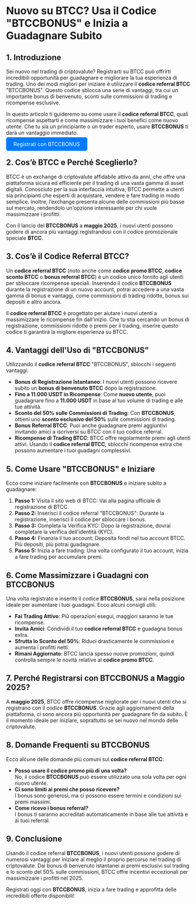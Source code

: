 <h1>Nuovo su BTCC? Usa il Codice "BTCCBONUS" e Inizia a Guadagnare Subito</h1>

<section>
  <h2>1. Introduzione</h2>
  <p>Sei nuovo nel trading di criptovalute? Registrarti su BTCC può offrirti incredibili opportunità per guadagnare e migliorare la tua esperienza di trading. Uno dei modi migliori per iniziare è utilizzare il <strong>codice referral BTCC</strong> "BTCCBONUS". Questo codice sblocca una serie di vantaggi, tra cui un importante bonus di benvenuto, sconti sulle commissioni di trading e ricompense esclusive.</p>
  <p>In questo articolo ti guideremo su come usare il <strong>codice referral BTCC</strong>, quali ricompense aspettarti e come massimizzare i tuoi benefici come nuovo utente. Che tu sia un principiante o un trader esperto, usare <strong>BTCCBONUS</strong> ti darà un vantaggio immediato.</p>
</section>

<p><a href="https://partner.btcc.com/us/c/BTCCBONUS/9303" target="_blank" style="color: white; background-color: #007bff; padding: 10px 20px; text-decoration: none; border-radius: 5px;">Registrati con BTCCBONUS</a></p>

<section>
  <h2>2. Cos’è BTCC e Perché Sceglierlo?</h2>
  <p>BTCC è un exchange di criptovalute affidabile attivo da anni, che offre una piattaforma sicura ed efficiente per il trading di una vasta gamma di asset digitali. Conosciuto per la sua interfaccia intuitiva, BTCC permette a utenti sia principianti che esperti di acquistare, vendere e fare trading in modo semplice. Inoltre, l’exchange presenta alcune delle commissioni più basse sul mercato, rendendolo un'opzione interessante per chi vuole massimizzare i profitti.</p>
  <p>Con il lancio del <strong>BTCCBONUS</strong> a <strong>maggio 2025</strong>, i nuovi utenti possono godere di ancora più vantaggi registrandosi con il codice promozionale speciale <strong>BTCC</strong>.</p>
</section>

<section>
  <h2>3. Cos’è il Codice Referral BTCC?</h2>
  <p>Un <strong>codice referral BTCC</strong> (noto anche come <strong>codice promo BTCC</strong>, <strong>codice sconto BTCC</strong> o <strong>bonus referral BTCC</strong>) è un codice unico fornito agli utenti per sbloccare ricompense speciali. Inserendo il codice <strong>BTCCBONUS</strong> durante la registrazione di un nuovo account, potrai accedere a una vasta gamma di bonus e vantaggi, come commissioni di trading ridotte, bonus sui depositi e altro ancora.</p>
  <p>Il <strong>codice referral BTCC</strong> è progettato per aiutare i nuovi utenti a massimizzare le ricompense fin dall'inizio. Che tu stia cercando un bonus di registrazione, commissioni ridotte o premi per il trading, inserire questo codice ti garantirà la migliore esperienza su BTCC.</p>
</section>

<section>
  <h2>4. Vantaggi dell'Uso di "BTCCBONUS"</h2>
  <p>Utilizzando il <strong>codice referral BTCC</strong> "BTCCBONUS", sblocchi i seguenti vantaggi:</p>
  <ul>
    <li><strong>Bonus di Registrazione Istantaneo</strong>: I nuovi utenti possono ricevere subito un <strong>bonus di benvenuto BTCC</strong> dopo la registrazione.</li>
    <li><strong>Fino a 11.000 USDT in Ricompense</strong>: Come <strong>nuovo utente</strong>, puoi guadagnare fino a <strong>11.000 USDT</strong> in base al tuo volume di trading e alle tue attività.</li>
    <li><strong>Sconto del 50% sulle Commissioni di Trading</strong>: Con <strong>BTCCBONUS</strong>, ottieni uno <strong>sconto esclusivo del 50%</strong> sulle commissioni di trading.</li>
    <li><strong>Bonus Referral BTCC</strong>: Puoi anche guadagnare premi aggiuntivi invitando amici a iscriversi su BTCC con il tuo codice referral.</li>
    <li><strong>Ricompense di Trading BTCC</strong>: BTCC offre regolarmente premi agli utenti attivi. Usando il <strong>codice referral BTCC</strong>, sblocchi ricompense extra che possono aumentare i tuoi guadagni complessivi.</li>
  </ul>
</section>

<section>
  <h2>5. Come Usare "BTCCBONUS" e Iniziare</h2>
  <p>Ecco come iniziare facilmente con <strong>BTCCBONUS</strong> e iniziare subito a guadagnare:</p>
  <ol>
    <li><strong>Passo 1:</strong> Visita il sito web di BTCC: Vai alla pagina ufficiale di registrazione di BTCC.</li>
    <li><strong>Passo 2:</strong> Inserisci il codice referral "BTCCBONUS": Durante la registrazione, inserisci il codice per sbloccare i bonus.</li>
    <li><strong>Passo 3:</strong> Completa la Verifica KYC: Dopo la registrazione, dovrai completare la verifica dell'identità (KYC).</li>
    <li><strong>Passo 4:</strong> Finanzia il tuo account: Deposita fondi nel tuo account BTCC. Più depositi, più potrai guadagnare.</li>
    <li><strong>Passo 5:</strong> Inizia a fare trading: Una volta configurato il tuo account, inizia a fare trading per accumulare premi.</li>
  </ol>
</section>

<section>
  <h2>6. Come Massimizzare i Guadagni con BTCCBONUS</h2>
  <p>Una volta registrato e inserito il codice <strong>BTCCBONUS</strong>, sarai nella posizione ideale per aumentare i tuoi guadagni. Ecco alcuni consigli utili:</p>
  <ul>
    <li><strong>Fai Trading Attivo</strong>: Più operazioni esegui, maggiori saranno le tue ricompense.</li>
    <li><strong>Invita Amici</strong>: Condividi il tuo <strong>codice referral BTCC</strong> e guadagna bonus extra.</li>
    <li><strong>Sfrutta lo Sconto del 50%</strong>: Riduci drasticamente le commissioni e aumenta i profitti netti.</li>
    <li><strong>Rimani Aggiornato</strong>: BTCC lancia spesso nuove promozioni, quindi controlla sempre le novità relative al <strong>codice promo BTCC</strong>.</li>
  </ul>
</section>

<section>
  <h2>7. Perché Registrarsi con BTCCBONUS a Maggio 2025?</h2>
  <p>A <strong>maggio 2025</strong>, BTCC offre ricompense migliorate per i nuovi utenti che si registrano con il codice <strong>BTCCBONUS</strong>. Grazie agli aggiornamenti della piattaforma, ci sono ancora più opportunità per guadagnare fin da subito. È il momento ideale per iniziare, soprattutto se sei nuovo nel mondo delle criptovalute.</p>
</section>

<section>
  <h2>8. Domande Frequenti su BTCCBONUS</h2>
  <p>Ecco alcune delle domande più comuni sul <strong>codice referral BTCC</strong>:</p>
  <ul>
    <li><strong>Posso usare il codice promo più di una volta?</strong><br>No, il codice <strong>BTCCBONUS</strong> può essere utilizzato una sola volta per ogni nuovo utente.</li>
    <li><strong>Ci sono limiti ai premi che posso ricevere?</strong><br>I bonus sono generosi, ma ci possono essere termini e condizioni sui premi massimi.</li>
    <li><strong>Come ricevo i bonus referral?</strong><br>I bonus ti saranno accreditati automaticamente in base alle tue attività e ai tuoi referral.</li>
  </ul>
</section>

<section>
  <h2>9. Conclusione</h2>
  <p>Usando il codice referral <strong>BTCCBONUS</strong>, i nuovi utenti possono godere di numerosi vantaggi per iniziare al meglio il proprio percorso nel trading di criptovalute. Dai bonus di benvenuto istantanei ai premi esclusivi sul trading e lo sconto del 50% sulle commissioni, BTCC offre incentivi eccezionali per massimizzare i profitti nel 2025.</p>
  <p>Registrati oggi con <strong>BTCCBONUS</strong>, inizia a fare trading e approfitta delle incredibili offerte disponibili!</p>
</section>
